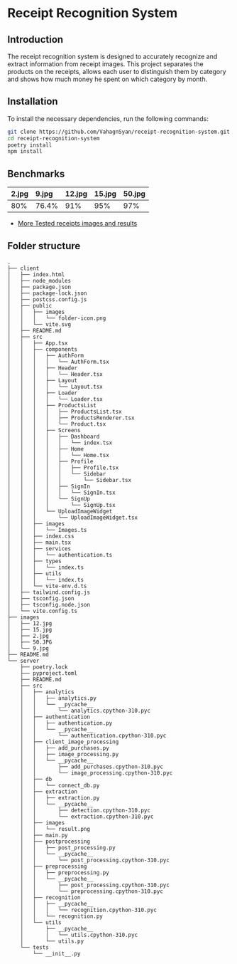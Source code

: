 # Receipt Recognition System

## Introduction
The receipt recognition system is designed to accurately recognize and extract information from receipt images. This project separates the products on the receipts, allows each user to distinguish them by category and shows how much money he spent on which category by month.

## Installation
To install the necessary dependencies, run the following commands:

```bash
git clone https://github.com/VahagnSyan/receipt-recognition-system.git
cd receipt-recognition-system
poetry install
npm install
```

## Benchmarks


| 2.jpg | 9.jpg | 12.jpg | 15.jpg | 50.jpg |
| :-----| :-----| :-----| :-----| :-----|
| 80%   | 76.4% | 91%   | 95%   | 97%   |


- [More Tested receipts images and results](https://drive.google.com/drive/folders/1Je9ydDAXDeL3wAAqWh6y9gSRAXtg896B?usp=sharing)


## Folder structure
```
.
├── client
│   ├── index.html
│   ├── node_modules
│   ├── package.json
│   ├── package-lock.json
│   ├── postcss.config.js
│   ├── public
│   │   ├── images
│   │   │   └── folder-icon.png
│   │   └── vite.svg
│   ├── README.md
│   ├── src
│   │   ├── App.tsx
│   │   ├── components
│   │   │   ├── AuthForm
│   │   │   │   └── AuthForm.tsx
│   │   │   ├── Header
│   │   │   │   └── Header.tsx
│   │   │   ├── Layout
│   │   │   │   └── Layout.tsx
│   │   │   ├── Loader
│   │   │   │   └── Loader.tsx
│   │   │   ├── ProductsList
│   │   │   │   ├── ProductsList.tsx
│   │   │   │   ├── ProductsRenderer.tsx
│   │   │   │   └── Product.tsx
│   │   │   ├── Screens
│   │   │   │   ├── Dashboard
│   │   │   │   │   └── index.tsx
│   │   │   │   ├── Home
│   │   │   │   │   └── Home.tsx
│   │   │   │   ├── Profile
│   │   │   │   │   ├── Profile.tsx
│   │   │   │   │   └── Sidebar
│   │   │   │   │       └── Sidebar.tsx
│   │   │   │   ├── SignIn
│   │   │   │   │   └── SignIn.tsx
│   │   │   │   └── SignUp
│   │   │   │       └── SignUp.tsx
│   │   │   └── UploadImageWidget
│   │   │       └── UploadImageWidget.tsx
│   │   ├── images
│   │   │   └── Images.ts
│   │   ├── index.css
│   │   ├── main.tsx
│   │   ├── services
│   │   │   └── authentication.ts
│   │   ├── types
│   │   │   └── index.ts
│   │   ├── utils
│   │   │   └── index.ts
│   │   └── vite-env.d.ts
│   ├── tailwind.config.js
│   ├── tsconfig.json
│   ├── tsconfig.node.json
│   └── vite.config.ts
├── images
│   ├── 12.jpg
│   ├── 15.jpg
│   ├── 2.jpg
│   ├── 50.JPG
│   └── 9.jpg
├── README.md
└── server
    ├── poetry.lock
    ├── pyproject.toml
    ├── README.md
    ├── src
    │   ├── analytics
    │   │   ├── analytics.py
    │   │   └── __pycache__
    │   │       └── analytics.cpython-310.pyc
    │   ├── authentication
    │   │   ├── authentication.py
    │   │   └── __pycache__
    │   │       └── authentication.cpython-310.pyc
    │   ├── client_image_processing
    │   │   ├── add_purchases.py
    │   │   ├── image_processing.py
    │   │   └── __pycache__
    │   │       ├── add_purchases.cpython-310.pyc
    │   │       └── image_processing.cpython-310.pyc
    │   ├── db
    │   │   └── connect_db.py
    │   ├── extraction
    │   │   ├── extraction.py
    │   │   └── __pycache__
    │   │       ├── detection.cpython-310.pyc
    │   │       └── extraction.cpython-310.pyc
    │   ├── images
    │   │   └── result.png
    │   ├── main.py
    │   ├── postprocessing
    │   │   ├── post_processing.py
    │   │   └── __pycache__
    │   │       └── post_processing.cpython-310.pyc
    │   ├── preprocessing
    │   │   ├── preprocessing.py
    │   │   └── __pycache__
    │   │       ├── post_processing.cpython-310.pyc
    │   │       └── preprocessing.cpython-310.pyc
    │   ├── recognition
    │   │   ├── __pycache__
    │   │   │   └── recognition.cpython-310.pyc
    │   │   └── recognition.py
    │   └── utils
    │       ├── __pycache__
    │       │   └── utils.cpython-310.pyc
    │       └── utils.py
    └── tests
        └── __init__.py
```
